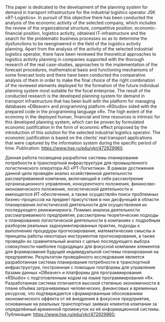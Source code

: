 This paper is dedicated to the development of the planning system for demand in transport infrastructure for the industrial 
logistics operator JSK «RT-Logistics». In pursuit of this objective there has been conducted the analysis of the economic 
activity of the selected company, which includes the review of the organizational structure, competitive position, 
economic-financial position, logistics activity, obtained IT-infrastructure and the search for the problematic 
business processes so as to determine the dysfunctions to be reengineered in the field of the logistics activity planning. 
Apart from the analysis of the activity of the selected industrial logistics operator, there have been 
reviewed the theoretical approaches to logistics activity planning in companies supported with the thorough 
research of the real case-studies, approaches to the implementation of the forecast procedures, mathematical basis and 
functioning mechanisms of some forecast tools and there have been conducted the comparative analysis of them in order to 
make the final choice of the right combination of the reviewed elements deployed for the formation of the future 
individual planning system most suitable for the focal enterprise. The result of the conducted research is the developed 
planning system for demand in transport infrastructure that has been built with the platform for managing 
databases «DBeaver» and programming platform «RStudio» sided with the prepared code in the programming language «R». 
The high extent of the economy in the deployed human, financial and time resources is intrinsic for this developed 
planning system, which can be proven by formulated economic justification in the form of economic effect proposed 
by the introduction of this solution for the selected industrial logistics operator. The economic justification is 
based on the clients’ real transport applications that were captured by the information system during the specific 
period of time.
Publication: https://www.hse.ru/edu/vkr/472929960.

Данная работа посвящена разработке системы планирования потребности в транспортной инфраструктуре для 
промышленного логистического оператора АО «РТ-Логистика». В рамках достижения данной цели проведён анализ 
хозяйственной деятельности рассматриваемой компании, включающий в себя рассмотрение организационного управления, 
конкурентного положения, финансово-экономического положения, логистической деятельности и имеющегося 
ИТ-обеспечения, а также осуществлён поиск проблемных бизнес-процессов на предмет присутствия в них дисфункций 
в области планирования логистической деятельности для осуществления их последующего реинжиниринга. Помимо анализа 
деятельности рассматриваемого предприятия, рассмотрены теоретические подходы к планированию логистической деятельности 
в компаниях с подробным разбором реальных задокументированных практик, подходы к выполнению процедуры прогнозирования, 
математические смыслы и принципы работы некоторых инструментов прогнозирования, а также проведён их сравнительный 
анализ с целью последующего выбора совокупности наиболее подходящих для фокусной компании элементов для формирования 
будущей индивидуальной системы планирования на предприятии. Результатом проведённого исследования является 
разработанная система планирования потребности в транспортной инфраструктуре, построенная с помощью платформы 
для управления базами данных «DBeaver» и платформы для программирования «RStudio» с подготовленным кодом на 
языке программирования «R». Разработанная система отличается высокой степенью экономичности в плане объёма 
затрачиваемых человеческих, финансовых и временных ресурсов, что подтверждается сформированным обоснованием 
экономического эффекта от её внедрения в фокусное предприятие, основанным на реальных транспортных заявках 
клиентов компании за определённый временной промежуток из её информационной системы. </br>
Публикация: https://www.hse.ru/edu/vkr/472929960;
